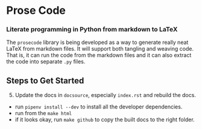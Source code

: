 # Prose Code

### Literate programming in Python from markdown to LaTeX

The `prosecode` library is being developed as a way to generate really neat LaTeX from markdown files.
It will support both tangling and weaving code.
That is, it can run the code from the markdown files and it can also extract the code into separate `.py` files.

## Steps to Get Started

5. Update the docs in `docsource`, especially `index.rst` and rebuild the docs.  
  - run `pipenv install --dev` to install all the developer dependencies.
  - run from the `make html`
  - if it looks okay, run `make github` to copy the built docs to the right folder.

